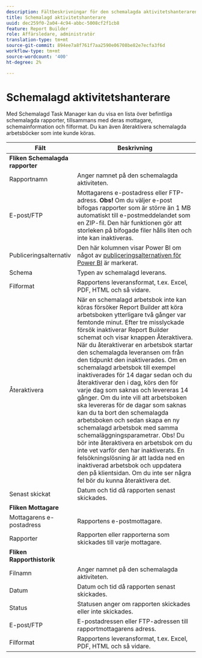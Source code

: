 ```yaml
---
description: Fältbeskrivningar för den schemalagda aktivitetshanteraren.
title: Schemalagd aktivitetshanterare
uuid: dec259f0-2a04-4c94-abbc-5008cf2f1cb8
feature: Report Builder
role: Affärsledare, administratör
translation-type: tm+mt
source-git-commit: 894ee7a8f761f7aa2590e06708be82e7ecfa3f6d
workflow-type: tm+mt
source-wordcount: '400'
ht-degree: 2%

---
```



# Schemalagd aktivitetshanterare

Med Schemalagd Task Manager kan du visa en lista över befintliga schemalagda rapporter, tillsammans med deras mottagare, schemainformation och filformat. Du kan även återaktivera schemalagda arbetsböcker som inte kunde köras.

| Fält | Beskrivning |
| --- | --- |
| **Fliken Schemalagda rapporter** |  |
| Rapportnamn | Anger namnet på den schemalagda aktiviteten. |
| E-post/FTP | Mottagarens e-postadress eller FTP-adress. **Obs!** Om du väljer e-post bifogas rapporter som är större än 1 MB automatiskt till e-postmeddelandet som en ZIP-fil. Den här funktionen gör att storleken på bifogade filer hålls liten och inte kan inaktiveras. |
| Publiceringsalternativ | Den här kolumnen visar Power BI om något av [publiceringsalternativen för Power BI](https://experienceleague.adobe.com/docs/analytics/analyze/report-builder/publish-powerbi/power-bi.html) är markerat. |
| Schema | Typen av schemalagd leverans. |
| Filformat | Rapportens leveransformat, t.ex. Excel, PDF, HTML och så vidare. |
| Återaktivera | När en schemalagd arbetsbok inte kan köras försöker Report Builder att köra arbetsboken ytterligare två gånger var femtonde minut. Efter tre misslyckade försök inaktiverar Report Builder schemat och visar knappen Återaktivera. När du återaktiverar en arbetsbok startar den schemalagda leveransen om från den tidpunkt den inaktiverades.  Om en schemalagd arbetsbok till exempel inaktiverades för 14 dagar sedan och du återaktiverar den i dag, körs den för varje dag som saknas och levereras 14 gånger. Om du inte vill att arbetsboken ska levereras för de dagar som saknas kan du ta bort den schemalagda arbetsboken och sedan skapa en ny schemalagd arbetsbok med samma schemaläggningsparametrar.   Obs!  Du bör inte återaktivera en arbetsbok om du inte vet varför den har inaktiverats. En felsökningslösning är att ladda ned en inaktiverad arbetsbok och uppdatera den på klientsidan. Om du inte ser några fel bör du kunna återaktivera det. |
| Senast skickat | Datum och tid då rapporten senast skickades. |
| **Fliken Mottagare** |  |
| Mottagarens e-postadress | Rapportens e-postmottagare. |
| Rapporter | Rapporten eller rapporterna som skickades till varje mottagare. |
| **Fliken Rapporthistorik** |  |
| Filnamn | Anger namnet på den schemalagda aktiviteten. |
| Datum | Datum och tid då rapporten senast skickades. |
| Status | Statusen anger om rapporten skickades eller inte skickades. |
| E-post/FTP | E-postadressen eller FTP-adressen till rapportmottagarens adress. |
| Filformat | Rapportens leveransformat, t.ex. Excel, PDF, HTML och så vidare. |

